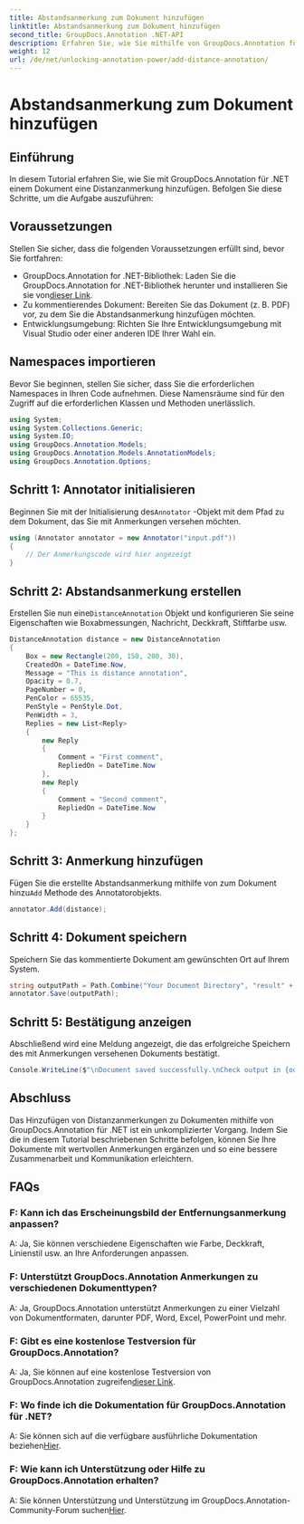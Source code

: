 ```yaml
---
title: Abstandsanmerkung zum Dokument hinzufügen
linktitle: Abstandsanmerkung zum Dokument hinzufügen
second_title: GroupDocs.Annotation .NET-API
description: Erfahren Sie, wie Sie mithilfe von GroupDocs.Annotation für .NET Distanzanmerkungen zu Dokumenten hinzufügen. Verbessern Sie mühelos die Zusammenarbeit und Kommunikation.
weight: 12
url: /de/net/unlocking-annotation-power/add-distance-annotation/
---
```


# Abstandsanmerkung zum Dokument hinzufügen

## Einführung
In diesem Tutorial erfahren Sie, wie Sie mit GroupDocs.Annotation für .NET einem Dokument eine Distanzanmerkung hinzufügen. Befolgen Sie diese Schritte, um die Aufgabe auszuführen:
## Voraussetzungen

Stellen Sie sicher, dass die folgenden Voraussetzungen erfüllt sind, bevor Sie fortfahren:

-  GroupDocs.Annotation for .NET-Bibliothek: Laden Sie die GroupDocs.Annotation for .NET-Bibliothek herunter und installieren Sie sie von[dieser Link](https://releases.groupdocs.com/annotation/net/).
- Zu kommentierendes Dokument: Bereiten Sie das Dokument (z. B. PDF) vor, zu dem Sie die Abstandsanmerkung hinzufügen möchten.
- Entwicklungsumgebung: Richten Sie Ihre Entwicklungsumgebung mit Visual Studio oder einer anderen IDE Ihrer Wahl ein.

## Namespaces importieren

Bevor Sie beginnen, stellen Sie sicher, dass Sie die erforderlichen Namespaces in Ihren Code aufnehmen. Diese Namensräume sind für den Zugriff auf die erforderlichen Klassen und Methoden unerlässlich.

```csharp
using System;
using System.Collections.Generic;
using System.IO;
using GroupDocs.Annotation.Models;
using GroupDocs.Annotation.Models.AnnotationModels;
using GroupDocs.Annotation.Options;
```


## Schritt 1: Annotator initialisieren

 Beginnen Sie mit der Initialisierung des`Annotator` -Objekt mit dem Pfad zu dem Dokument, das Sie mit Anmerkungen versehen möchten.

```csharp
using (Annotator annotator = new Annotator("input.pdf"))
{
    // Der Anmerkungscode wird hier angezeigt
}
```

## Schritt 2: Abstandsanmerkung erstellen

 Erstellen Sie nun eine`DistanceAnnotation` Objekt und konfigurieren Sie seine Eigenschaften wie Boxabmessungen, Nachricht, Deckkraft, Stiftfarbe usw.

```csharp
DistanceAnnotation distance = new DistanceAnnotation
{
    Box = new Rectangle(200, 150, 200, 30),
    CreatedOn = DateTime.Now,
    Message = "This is distance annotation",
    Opacity = 0.7,
    PageNumber = 0,
    PenColor = 65535,
    PenStyle = PenStyle.Dot,
    PenWidth = 3,
    Replies = new List<Reply>
    {
        new Reply
        {
            Comment = "First comment",
            RepliedOn = DateTime.Now
        },
        new Reply
        {
            Comment = "Second comment",
            RepliedOn = DateTime.Now
        }
    }
};
```

## Schritt 3: Anmerkung hinzufügen

 Fügen Sie die erstellte Abstandsanmerkung mithilfe von zum Dokument hinzu`Add` Methode des Annotatorobjekts.

```csharp
annotator.Add(distance);
```

## Schritt 4: Dokument speichern

Speichern Sie das kommentierte Dokument am gewünschten Ort auf Ihrem System.

```csharp
string outputPath = Path.Combine("Your Document Directory", "result" + Path.GetExtension("input.pdf"));
annotator.Save(outputPath);
```

## Schritt 5: Bestätigung anzeigen

Abschließend wird eine Meldung angezeigt, die das erfolgreiche Speichern des mit Anmerkungen versehenen Dokuments bestätigt.

```csharp
Console.WriteLine($"\nDocument saved successfully.\nCheck output in {outputPath}.");
```

## Abschluss

Das Hinzufügen von Distanzanmerkungen zu Dokumenten mithilfe von GroupDocs.Annotation für .NET ist ein unkomplizierter Vorgang. Indem Sie die in diesem Tutorial beschriebenen Schritte befolgen, können Sie Ihre Dokumente mit wertvollen Anmerkungen ergänzen und so eine bessere Zusammenarbeit und Kommunikation erleichtern.

## FAQs

### F: Kann ich das Erscheinungsbild der Entfernungsanmerkung anpassen?

A: Ja, Sie können verschiedene Eigenschaften wie Farbe, Deckkraft, Linienstil usw. an Ihre Anforderungen anpassen.

### F: Unterstützt GroupDocs.Annotation Anmerkungen zu verschiedenen Dokumenttypen?

A: Ja, GroupDocs.Annotation unterstützt Anmerkungen zu einer Vielzahl von Dokumentformaten, darunter PDF, Word, Excel, PowerPoint und mehr.

### F: Gibt es eine kostenlose Testversion für GroupDocs.Annotation?

 A: Ja, Sie können auf eine kostenlose Testversion von GroupDocs.Annotation zugreifen[dieser Link](https://releases.groupdocs.com/).

### F: Wo finde ich die Dokumentation für GroupDocs.Annotation für .NET?

 A: Sie können sich auf die verfügbare ausführliche Dokumentation beziehen[Hier](https://tutorials.groupdocs.com/annotation/net/).

### F: Wie kann ich Unterstützung oder Hilfe zu GroupDocs.Annotation erhalten?

 A: Sie können Unterstützung und Unterstützung im GroupDocs.Annotation-Community-Forum suchen[Hier](https://forum.groupdocs.com/c/annotation/10).